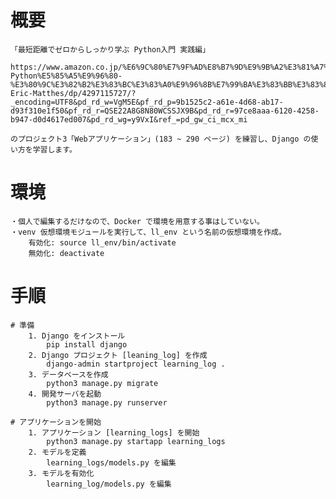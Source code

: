 # 概要

    「最短距離でゼロからしっかり学ぶ Python入門 実践編」
        https://www.amazon.co.jp/%E6%9C%80%E7%9F%AD%E8%B7%9D%E9%9B%A2%E3%81%A7%E3%82%BC%E3%83%AD%E3%81%8B%E3%82%89%E3%81%97%E3%81%A3%E3%81%8B%E3%82%8A%E5%AD%A6%E3%81%B6-Python%E5%85%A5%E9%96%80-%E3%80%9C%E3%82%B2%E3%83%BC%E3%83%A0%E9%96%8B%E7%99%BA%E3%83%BB%E3%83%87%E3%83%BC%E3%82%BF%E5%8F%AF%E8%A6%96%E5%8C%96%E3%83%BBWeb%E9%96%8B%E7%99%BA-Eric-Matthes/dp/4297115727/?_encoding=UTF8&pd_rd_w=VgM5E&pf_rd_p=9b1525c2-a61e-4d68-ab17-d93f310e1f50&pf_rd_r=QSE22A8G8N80WCSSJX9B&pd_rd_r=97ce8aaa-6120-4258-b947-d0d4617ed007&pd_rd_wg=y9VxI&ref_=pd_gw_ci_mcx_mi

    のプロジェクト3「Webアプリケーション」(183 ~ 290 ページ) を練習し、Django の使い方を学習します。

# 環境
    ・個人で編集するだけなので、Docker で環境を用意する事はしていない。
    ・venv 仮想環境モジュールを実行して、ll_env という名前の仮想環境を作成。
        有効化: source ll_env/bin/activate
        無効化: deactivate

# 手順
    # 準備
        1. Django をインストール
            pip install django
        2. Django プロジェクト [leaning_log] を作成
            django-admin startproject learning_log .
        3. データベースを作成
            python3 manage.py migrate
        4. 開発サーバを起動
            python3 manage.py runserver

    # アプリケーションを開始
        1. アプリケーション [learning_logs] を開始
            python3 manage.py startapp learning_logs
        2. モデルを定義
            learning_logs/models.py を編集
        3. モデルを有効化
            learning_log/models.py を編集

